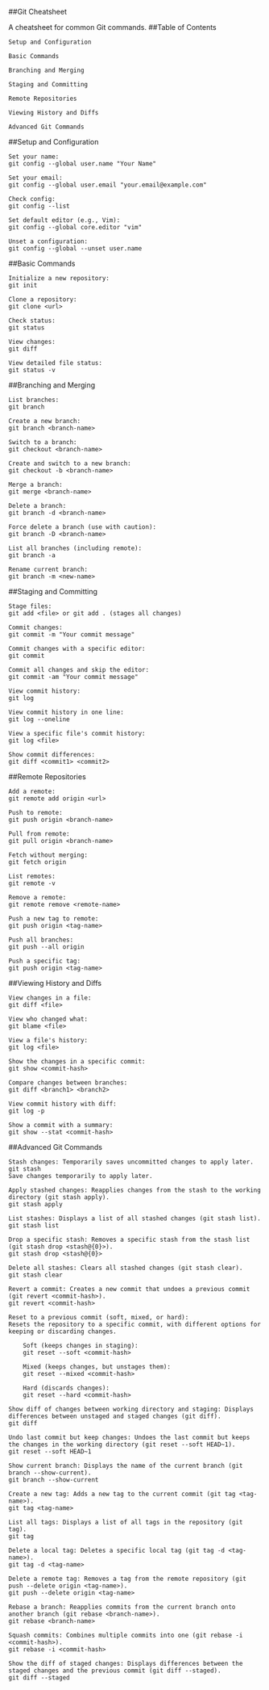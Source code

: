 ##Git Cheatsheet

A cheatsheet for common Git commands.
##Table of Contents

    Setup and Configuration

    Basic Commands

    Branching and Merging

    Staging and Committing

    Remote Repositories

    Viewing History and Diffs

    Advanced Git Commands

##Setup and Configuration

    Set your name:
    git config --global user.name "Your Name"

    Set your email:
    git config --global user.email "your.email@example.com"

    Check config:
    git config --list

    Set default editor (e.g., Vim):
    git config --global core.editor "vim"

    Unset a configuration:
    git config --global --unset user.name

##Basic Commands

    Initialize a new repository:
    git init

    Clone a repository:
    git clone <url>

    Check status:
    git status

    View changes:
    git diff

    View detailed file status:
    git status -v

##Branching and Merging

    List branches:
    git branch

    Create a new branch:
    git branch <branch-name>

    Switch to a branch:
    git checkout <branch-name>

    Create and switch to a new branch:
    git checkout -b <branch-name>

    Merge a branch:
    git merge <branch-name>

    Delete a branch:
    git branch -d <branch-name>

    Force delete a branch (use with caution):
    git branch -D <branch-name>

    List all branches (including remote):
    git branch -a

    Rename current branch:
    git branch -m <new-name>

##Staging and Committing

    Stage files:
    git add <file> or git add . (stages all changes)

    Commit changes:
    git commit -m "Your commit message"

    Commit changes with a specific editor:
    git commit

    Commit all changes and skip the editor:
    git commit -am "Your commit message"

    View commit history:
    git log

    View commit history in one line:
    git log --oneline

    View a specific file's commit history:
    git log <file>

    Show commit differences:
    git diff <commit1> <commit2>

##Remote Repositories

    Add a remote:
    git remote add origin <url>

    Push to remote:
    git push origin <branch-name>

    Pull from remote:
    git pull origin <branch-name>

    Fetch without merging:
    git fetch origin

    List remotes:
    git remote -v

    Remove a remote:
    git remote remove <remote-name>

    Push a new tag to remote:
    git push origin <tag-name>

    Push all branches:
    git push --all origin

    Push a specific tag:
    git push origin <tag-name>

##Viewing History and Diffs

    View changes in a file:
    git diff <file>

    View who changed what:
    git blame <file>

    View a file's history:
    git log <file>

    Show the changes in a specific commit:
    git show <commit-hash>

    Compare changes between branches:
    git diff <branch1> <branch2>

    View commit history with diff:
    git log -p

    Show a commit with a summary:
    git show --stat <commit-hash>

##Advanced Git Commands

    Stash changes: Temporarily saves uncommitted changes to apply later.
    git stash
    Save changes temporarily to apply later.

    Apply stashed changes: Reapplies changes from the stash to the working directory (git stash apply).
    git stash apply

    List stashes: Displays a list of all stashed changes (git stash list).
    git stash list

    Drop a specific stash: Removes a specific stash from the stash list (git stash drop <stash@{0}>).
    git stash drop <stash@{0}>

    Delete all stashes: Clears all stashed changes (git stash clear).
    git stash clear

    Revert a commit: Creates a new commit that undoes a previous commit (git revert <commit-hash>).
    git revert <commit-hash>

    Reset to a previous commit (soft, mixed, or hard):
    Resets the repository to a specific commit, with different options for keeping or discarding changes.

        Soft (keeps changes in staging):
        git reset --soft <commit-hash>

        Mixed (keeps changes, but unstages them):
        git reset --mixed <commit-hash>

        Hard (discards changes):
        git reset --hard <commit-hash>

    Show diff of changes between working directory and staging: Displays differences between unstaged and staged changes (git diff).
    git diff

    Undo last commit but keep changes: Undoes the last commit but keeps the changes in the working directory (git reset --soft HEAD~1).
    git reset --soft HEAD~1

    Show current branch: Displays the name of the current branch (git branch --show-current).
    git branch --show-current

    Create a new tag: Adds a new tag to the current commit (git tag <tag-name>).
    git tag <tag-name>

    List all tags: Displays a list of all tags in the repository (git tag).
    git tag

    Delete a local tag: Deletes a specific local tag (git tag -d <tag-name>).
    git tag -d <tag-name>

    Delete a remote tag: Removes a tag from the remote repository (git push --delete origin <tag-name>).
    git push --delete origin <tag-name>

    Rebase a branch: Reapplies commits from the current branch onto another branch (git rebase <branch-name>).
    git rebase <branch-name>

    Squash commits: Combines multiple commits into one (git rebase -i <commit-hash>).
    git rebase -i <commit-hash>

    Show the diff of staged changes: Displays differences between the staged changes and the previous commit (git diff --staged).
    git diff --staged
